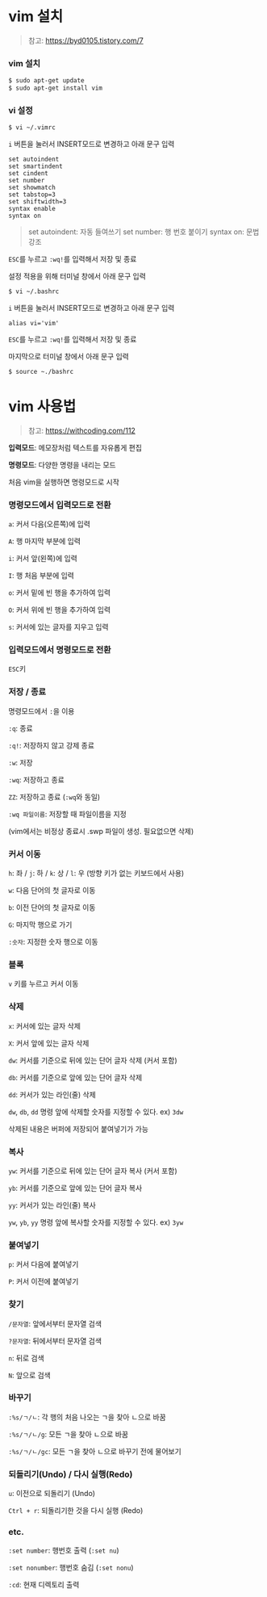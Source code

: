 # vim 설치

> 참고: https://byd0105.tistory.com/7



### vim 설치

```bash
$ sudo apt-get update
$ sudo apt-get install vim
```



### vi 설정

```bash
$ vi ~/.vimrc
```

`i` 버튼을 눌러서 INSERT모드로 변경하고 아래 문구 입력

```
set autoindent
set smartindent
set cindent
set number
set showmatch
set tabstop=3
set shiftwidth=3
syntax enable
syntax on
```

> set autoindent: 자동 들여쓰기
> set number: 행 번호 붙이기
> syntax on: 문법 강조

`ESC`를 누르고 `:wq!`를 입력해서 저장 및 종료

설정 적용을 위해 터미널 창에서 아래 문구 입력

```bash
$ vi ~/.bashrc
```

`i` 버튼을 눌러서 INSERT모드로 변경하고 아래 문구 입력

```
alias vi='vim'
```

`ESC`를 누르고 `:wq!`를 입력해서 저장 및 종료

마지막으로 터미널 창에서 아래 문구 입력

```bash
$ source ~./bashrc
```



# vim 사용법

> 참고: https://withcoding.com/112



**입력모드**: 메모장처럼 텍스트를 자유롭게 편집

**명령모드**: 다양한 명령을 내리는 모드

처음 vim을 실행하면 명령모드로 시작



### 명령모드에서 입력모드로 전환

`a`: 커서 다음(오른쪽)에 입력

`A`: 행 마지막 부분에 입력

`i`: 커서 앞(왼쪽)에 입력

`I`: 행 처음 부분에 입력

`o`: 커서 밑에 빈 행을 추가하여 입력

`O`: 커서 위에 빈 행을 추가하여 입력

`s`: 커서에 있는 글자를 지우고 입력



### 입력모드에서 명령모드로 전환

`ESC`키



### 저장 / 종료

명령모드에서 `:`을 이용

`:q`: 종료

`:q!`: 저장하지 않고 강제 종료

`:w`: 저장

`:wq`: 저장하고 종료

`ZZ`: 저장하고 종료 (`:wq`와 동일)

`:wq 파일이름`: 저장할 때 파일이름을 지정

(vim에서는 비정상 종료시 .swp 파일이 생성. 필요없으면 삭제)



### 커서 이동

`h`: 좌 / `j`: 하 / `k`: 상 / `l`: 우 (방향 키가 없는 키보드에서 사용)

`w`: 다음 단어의 첫 글자로 이동

`b`: 이전 단어의 첫 글자로 이동

`G`: 마지막 행으로 가기

`:숫자`: 지정한 숫자 행으로 이동



###  블록

`v` 키를 누르고 커서 이동



### 삭제

`x`: 커서에 있는 글자 삭제

`X`: 커서 앞에 있는 글자 삭제

`dw`: 커서를 기준으로 뒤에 있는 단어 글자 삭제 (커서 포함)

`db`: 커서를 기준으로 앞에 있는 단어 글자 삭제

`dd`: 커서가 있는 라인(줄) 삭제

`dw`, `db`, `dd` 명령 앞에 삭제할 숫자를 지정할 수 있다. ex) `3dw`

삭제된 내용은 버퍼에 저장되어 붙여넣기가 가능



### 복사

`yw`: 커서를 기준으로 뒤에 있는 단어 글자 복사 (커서 포함)

`yb`: 커서를 기준으로 앞에 있는 단어 글자 복사

`yy`: 커서가 있는 라인(줄) 복사

`yw`, `yb`, `yy` 명령 앞에 복사할 숫자를 지정할 수 있다. ex) `3yw`



### 붙여넣기

`p`: 커서 다음에 붙여넣기

`P`: 커서 이전에 붙여넣기



### 찾기

`/문자열`: 앞에서부터 문자열 검색

`?문자열`: 뒤에서부터 문자열 검색

`n`: 뒤로 검색

`N`: 앞으로 검색



### 바꾸기

`:%s/ㄱ/ㄴ`: 각 행의 처음 나오는 ㄱ을 찾아 ㄴ으로 바꿈

`:%s/ㄱ/ㄴ/g`: 모든 ㄱ을 찾아 ㄴ으로 바꿈

`:%s/ㄱ/ㄴ/gc`: 모든 ㄱ을 찾아 ㄴ으로 바꾸기 전에 물어보기



### 되돌리기(Undo) / 다시 실행(Redo)

`u`: 이전으로 되돌리기 (Undo)

`Ctrl + r`: 되돌리기한 것을 다시 실행 (Redo)



### etc.

`:set number`: 행번호 출력 (`:set nu`)

`:set nonumber`: 행번호 숨김 (`:set nonu`)

`:cd`: 현재 디렉토리 출력

